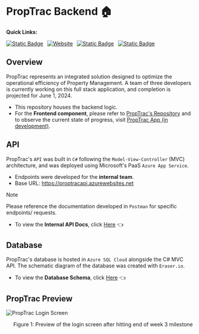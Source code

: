 # PropTrac Backend :house:

**Quick Links:**

[![Static Badge](https://img.shields.io/badge/frontend%20repo-A2D7E2?style=for-the-badge&logo=github&logoColor=black)](https://github.com/calebsylvia/PropTrac) &ensp;[![Website](https://img.shields.io/website?url=https%3A%2F%2Fproptrac-app.vercel.app%2F&up_message=in%20development&up_color=8DD394&down_color=black&style=for-the-badge&logo=vercel&label=frontend)](https://proptrac-app.vercel.app/) &ensp;[![Static Badge](https://img.shields.io/badge/api_docs-EEE2D1?style=for-the-badge&logo=postman&logoColor=black)](https://documenter.getpostman.com/view/31041768/2sA3Bn5Bzt) &ensp;[![Static Badge](https://img.shields.io/badge/Database%20schema-DE7676?style=for-the-badge&logo=eraser-io)](https://app.eraser.io/workspace/pbzCocdYcajMIkRmPd15?origin=share)

## Overview
PropTrac represents an integrated solution designed to optimize the operational efficiency of Property Management. A team of three developers is currently working on this full stack application, and completion is projected for June 1, 2024.

- This repository houses the backend logic.
- For the **Frontend component**, please refer to [PropTrac's Repository](https://github.com/calebsylvia/PropTrac) and to observe the current state of progress, visit [PropTrac App (in development)](https://proptrac-app.vercel.app/).


## API 

PropTrac's `API` was built in `C#` following the `Model-View-Controller` (MVC) architecture, and was deployed using Microsoft's PaaS `Azure App Service`.

- Endpoints were developed for the **internal team**.
- Base URL: https://proptracapi.azurewebsites.net

> [!NOTE]
> Please reference the documentation developed in `Postman` for specific endpoints/ requests.

- To view the **Internal API Docs**, click [Here](https://documenter.getpostman.com/view/31041768/2sA3Bn5Bzt) :point_left:
&ensp;


## Database 

PropTrac's database is hosted in `Azure SQL Cloud` alongside the C# MVC API. The schematic diagram of the database was created with `Eraser.io`.

- To view the **Database Schema**, click [Here](https://app.eraser.io/workspace/pbzCocdYcajMIkRmPd15?origin=share) :point_left:
&ensp;


## PropTrac Preview
![PropTrac Login Screen](https://github.com/et120/PropTrac-backend/assets/148283439/62e049f9-9d8b-432e-8743-1f586a8176f9)

<p align="right">Figure 1: Preview of the login screen after hitting end of week 3 milestone</p>


